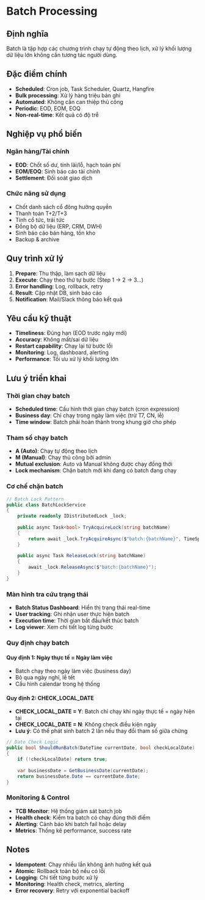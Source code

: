 # Batch Processing

## Định nghĩa
Batch là tập hợp các chương trình chạy tự động theo lịch, xử lý khối lượng dữ liệu lớn không cần tương tác người dùng.

## Đặc điểm chính
- **Scheduled**: Cron job, Task Scheduler, Quartz, Hangfire
- **Bulk processing**: Xử lý hàng triệu bản ghi
- **Automated**: Không cần can thiệp thủ công
- **Periodic**: EOD, EOM, EOQ
- **Non-real-time**: Kết quả có độ trễ

## Nghiệp vụ phổ biến

### Ngân hàng/Tài chính
- **EOD**: Chốt số dư, tính lãi/lỗ, hạch toán phí
- **EOM/EOQ**: Sinh báo cáo tài chính
- **Settlement**: Đối soát giao dịch

### Chức năng sử dụng
- Chốt danh sách cổ đông hưởng quyền
- Thanh toán T+2/T+3
- Tính cổ tức, trái tức
- Đồng bộ dữ liệu (ERP, CRM, DWH)
- Sinh báo cáo bán hàng, tồn kho
- Backup & archive

## Quy trình xử lý
1. **Prepare**: Thu thập, làm sạch dữ liệu
2. **Execute**: Chạy theo thứ tự bước (Step 1 → 2 → 3...)
3. **Error handling**: Log, rollback, retry
4. **Result**: Cập nhật DB, sinh báo cáo
5. **Notification**: Mail/Slack thông báo kết quả

## Yêu cầu kỹ thuật
- **Timeliness**: Đúng hạn (EOD trước ngày mới)
- **Accuracy**: Không mất/sai dữ liệu
- **Restart capability**: Chạy lại từ bước lỗi
- **Monitoring**: Log, dashboard, alerting
- **Performance**: Tối ưu xử lý khối lượng lớn

## Lưu ý triển khai

### Thời gian chạy batch
- **Scheduled time**: Cấu hình thời gian chạy batch (cron expression)
- **Business day**: Chỉ chạy trong ngày làm việc (trừ T7, CN, lễ)
- **Time window**: Batch phải hoàn thành trong khung giờ cho phép

### Tham số chạy batch
- **A (Auto)**: Chạy tự động theo lịch
- **M (Manual)**: Chạy thủ công bởi admin
- **Mutual exclusion**: Auto và Manual không được chạy đồng thời
- **Lock mechanism**: Chặn batch mới khi đang có batch đang chạy

### Cơ chế chặn batch
```csharp
// Batch Lock Pattern
public class BatchLockService
{
    private readonly IDistributedLock _lock;
    
    public async Task<bool> TryAcquireLock(string batchName)
    {
        return await _lock.TryAcquireAsync($"batch:{batchName}", TimeSpan.FromHours(2));
    }
    
    public async Task ReleaseLock(string batchName)
    {
        await _lock.ReleaseAsync($"batch:{batchName}");
    }
}
```

### Màn hình tra cứu trạng thái
- **Batch Status Dashboard**: Hiển thị trạng thái real-time
- **User tracking**: Ghi nhận user thực hiện batch
- **Execution time**: Thời gian bắt đầu/kết thúc batch
- **Log viewer**: Xem chi tiết log từng bước

### Quy định chạy batch

#### Quy định 1: Ngày thực tế = Ngày làm việc
- Batch chạy theo ngày làm việc (business day)
- Bỏ qua ngày nghỉ, lễ tết
- Cấu hình calendar trong hệ thống

#### Quy định 2: CHECK_LOCAL_DATE
- **CHECK_LOCAL_DATE = Y**: Batch chỉ chạy khi ngày thực tế = ngày hiện tại
- **CHECK_LOCAL_DATE = N**: Không check điều kiện ngày
- **Lưu ý**: Có thể phát sinh batch 2 lần nếu thay đổi tham số giữa chừng

```csharp
// Date Check Logic
public bool ShouldRunBatch(DateTime currentDate, bool checkLocalDate)
{
    if (!checkLocalDate) return true;
    
    var businessDate = GetBusinessDate(currentDate);
    return businessDate.Date == currentDate.Date;
}
```

### Monitoring & Control
- **TCB Monitor**: Hệ thống giám sát batch job
- **Health check**: Kiểm tra batch có chạy đúng thời điểm
- **Alerting**: Cảnh báo khi batch fail hoặc delay
- **Metrics**: Thống kê performance, success rate

## Notes
- **Idempotent**: Chạy nhiều lần không ảnh hưởng kết quả
- **Atomic**: Rollback toàn bộ nếu có lỗi
- **Logging**: Chi tiết từng bước xử lý
- **Monitoring**: Health check, metrics, alerting
- **Error recovery**: Retry với exponential backoff
